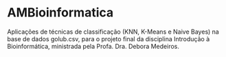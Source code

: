 # AMBioinformatica
Aplicações de técnicas de classificação (KNN, K-Means e Naive Bayes) na base de dados golub.csv, para o projeto final da disciplina Introdução à Bioinformática, ministrada pela Profa. Dra. Debora Medeiros.
